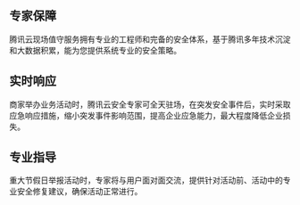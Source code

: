## 专家保障
腾讯云现场值守服务拥有专业的工程师和完备的安全体系，基于腾讯多年技术沉淀和大数据积累，能为您提供系统专业的安全策略。
## 实时响应
商家举办业务活动时，腾讯云安全专家可全天驻场，在突发安全事件后，实时采取应急响应措施，缩小突发事件影响范围，提高企业应急能力，最大程度降低企业损失。
## 专业指导
重大节假日举报活动时，专家将与用户面对面交流，提供针对活动前、活动中的专业安全修复建议，确保活动正常进行。
